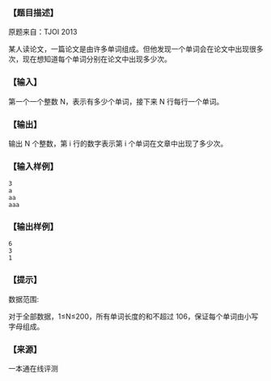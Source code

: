 ### 【题目描述】

原题来自：TJOI 2013

某人读论文，一篇论文是由许多单词组成。但他发现一个单词会在论文中出现很多次，现在想知道每个单词分别在论文中出现多少次。

### 【输入】

第一个一个整数 N，表示有多少个单词，接下来 N 行每行一个单词。

### 【输出】

输出 N 个整数，第 i 行的数字表示第 i 个单词在文章中出现了多少次。

### 【输入样例】

```
3
a
aa
aaa
```

### 【输出样例】

```
6
3
1
```

### 【提示】

数据范围:

对于全部数据，1≤N≤200，所有单词长度的和不超过 106​​ ，保证每个单词由小写字母组成。


 ### 【来源】

 一本通在线评测 